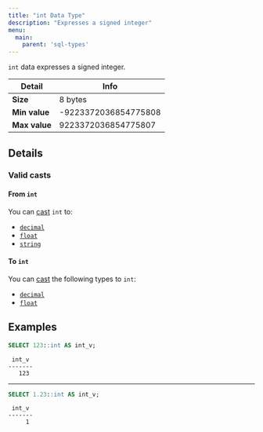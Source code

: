 ```yaml
---
title: "int Data Type"
description: "Expresses a signed integer"
menu:
  main:
    parent: 'sql-types'
---
```


`int` data expresses a signed integer.

Detail | Info
-------|------
**Size** | 8 bytes
**Min value** | -9223372036854775808
**Max value** | 9223372036854775807

## Details

### Valid casts

#### From `int`

You can [cast](../../functions/cast) `int` to:

- [`decimal`](../decimal)
- [`float`](../float)
- [`string`](../string)

#### To `int`

You can [cast](../../functions/cast) the following types to `int`:

- [`decimal`](../decimal)
- [`float`](../float)

## Examples

```sql
SELECT 123::int AS int_v;
```
```nofmt
 int_v
-------
   123
```

<hr/>

```sql
SELECT 1.23::int AS int_v;
```
```nofmt
 int_v
-------
     1
```
